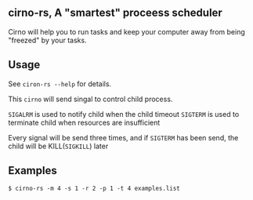 ## cirno-rs, A "smartest" proceess scheduler

Cirno will help you to run tasks and keep your computer away from being "freezed" by your tasks.

## Usage

See `ciron-rs --help` for details.

This `cirno` will send singal to control child process.

`SIGALRM` is used to notify child when the child timeout
`SIGTERM` is used to terminate child when resources are insufficient

Every signal will be send three times, and if `SIGTERM` has been send, the child will be KILL(`SIGKILL`) later

## Examples

```shell
$ cirno-rs -m 4 -s 1 -r 2 -p 1 -t 4 examples.list
```
